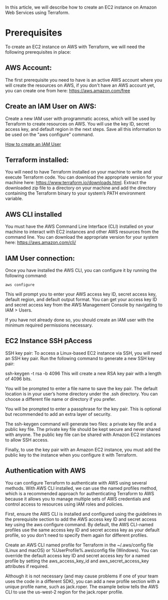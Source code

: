 In this article, we will describe how to create an EC2 instance on Amazon Web Services using Terraform.

# Prerequisites
To create an EC2 instance on AWS with Terraform, we will need the following prerequisites in place:

## AWS Account: 
The first prerequisite you need to have is an active AWS account where you will create the resources on AWS, if you don't have an AWS account yet, you can create one from here: https://aws.amazon.com/free

## Create an IAM User on AWS:
Create a new IAM user with programmatic access, which will be used by Terraform to create resources on AWS. You will use the key ID, secret access key, and default region in the next steps. Save all this information to be used on the "aws configure" command. 

[How to create an IAM User ](https://docs.aws.amazon.com/IAM/latest/UserGuide/id_users_create.html)

## Terraform installed: 
You will need to have Terraform installed on your machine to write and execute Terraform code. You can download the appropriate version for your machine here: https://www.terraform.io/downloads.html. Extract the downloaded zip file to a directory on your machine and add the directory containing the Terraform binary to your system’s PATH environment variable.

## AWS CLI installed 
You must have the AWS Command Line Interface (CLI) installed on your machine to interact with EC2 instances and other AWS resources from the command line. You can download the appropriate version for your system here: https://aws.amazon.com/cli/

## IAM User connection: 
Once you have installed the AWS CLI, you can configure it by running the following command:
```
aws configure
```
This will prompt you to enter your AWS access key ID, secret access key, default region, and default output format. You can get your access key ID and secret access key from the AWS Management Console by navigating to IAM > Users.

If you have not already done so, you should create an IAM user with the minimum required permissions necessary.

## EC2 Instance SSH pAccess
SSH key pair: To access a Linux-based EC2 instance via SSH, you will need an SSH key pair.
Run the following command to generate a new SSH key pair:

ssh-keygen -t rsa -b 4096
This will create a new RSA key pair with a length of 4096 bits.

You will be prompted to enter a file name to save the key pair. The default location is in your user’s home directory under the .ssh directory. You can choose a different file name or directory if you prefer.

You will be prompted to enter a passphrase for the key pair. This is optional but recommended to add an extra layer of security.

The ssh-keygen command will generate two files: a private key file and a public key file. The private key file should be kept secure and never shared with anyone. The public key file can be shared with Amazon EC2 instances to allow SSH access.

Finally, to use the key pair with an Amazon EC2 instance, you must add the public key to the instance when you configure it with Terraform.

## Authentication with AWS
You can configure Terraform to authenticate with AWS using several methods. With AWS CLI installed, we can use the named profiles method, which is a recommended approach for authenticating Terraform to AWS because it allows you to manage multiple sets of AWS credentials and control access to resources using IAM roles and policies.

First, ensure the AWS CLI is installed and configured using the guidelines in the prerequisite section to add the AWS access key ID and secret access key using the aws configure command. By default, the AWS CLI-named profiles use the same access key ID and secret access key as your default profile, so you don’t need to specify them again for different profiles.

Create an AWS CLI named profile for Terraform in the ~/.aws/config file (Linux and macOS) or %UserProfile%\.aws\config file (Windows). You can override the default access key ID and secret access key for a named profile by setting the aws_access_key_id and aws_secret_access_key attributes if required.

Although it is not necessary (and may cause problems if one of your team uses the code in a different SDK), you can add a new profile section with a unique profile name, such as jack.roper. The example below tells the AWS CLI to use the us-west-2 region for the jack.roper profile.
